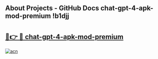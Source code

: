 ## About Projects - GitHub Docs chat-gpt-4-apk-mod-premium !b1djj

# <h2><a href="https://andorid.site?title=chat-gpt-4-apk-mod-premium&ref=13PRO">🔗👉 🔴 chat-gpt-4-apk-mod-premium</a></h2>

[![acn](https://github.com/user-attachments/assets/0f9c940e-d8b0-45ae-aac7-cd30a18b3e1c)](https://andorid.site?title=chat-gpt-4-apk-mod-premium&ref=13PRO)

